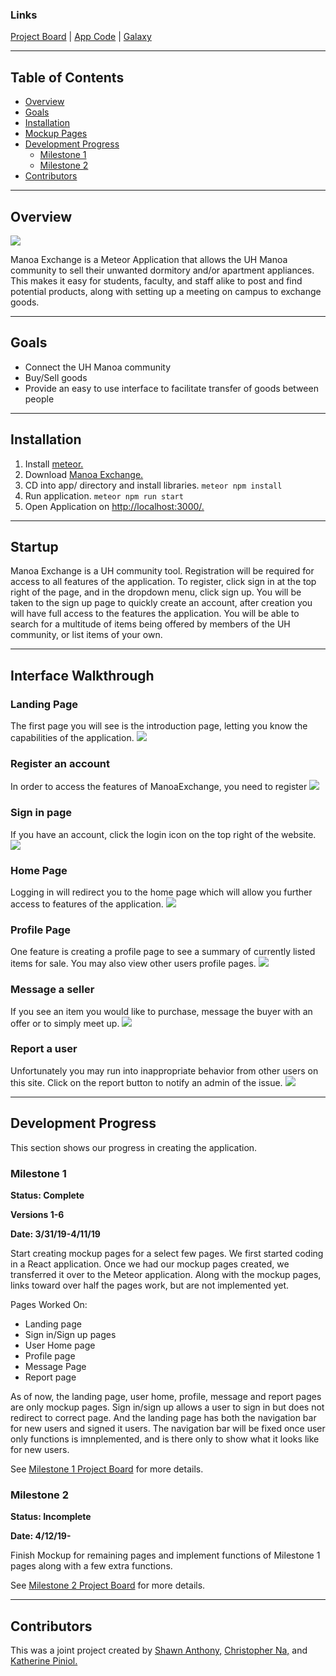 ### Links 

[Project Board](https://github.com/manoaexchange/manoaexchange/projects) | [App Code](https://github.com/manoaexchange/manoaexchange) | [Galaxy](http://manoaexchange.meteorapp.com/#/) 

---

## Table of Contents
* [Overview](#overview)
* [Goals](#goals)
* [Installation](#installation)
* [Mockup Pages](#mockup-pages)
* [Development Progress](#development-progress)
  * [Milestone 1](#milestone-1)
  * [Milestone 2](#milestone-2)
* [Contributors](#contributors)

---

## Overview
<img src="images/home.PNG">

Manoa Exchange is a Meteor Application that allows the UH Manoa community to sell their unwanted dormitory and/or apartment appliances. This makes it easy for students, faculty, and staff alike to post and find potential products, along with setting up a meeting on campus to exchange goods. 

---

## Goals 

* Connect the UH Manoa community 
* Buy/Sell goods
* Provide an easy to use interface to facilitate transfer of goods between people

---

## Installation 

1. Install [meteor.](https://www.meteor.com/install)
2. Download [Manoa Exchange.](https://github.com/manoaexchange/manoaexchange)
3. CD into app/ directory and install libraries.
`meteor npm install`
4. Run application.
`meteor npm run start`
5. Open Application on [http://localhost:3000/.](http://localhost:3000/)

---

## Startup

Manoa Exchange is a UH community tool.  Registration will be required for access to all features of the application.  To register, click sign in at the top right of the page, and in the dropdown menu, click sign up.  You will be taken to the sign up page to quickly create an account, after creation you will have full access to the features the application.  You will be able to search for a multitude of items being offered by members of the UH community, or list items of your own.

---

## Interface Walkthrough 

### Landing Page
The first page you will see is the introduction page, letting you know the capabilities of the application.
<img src="images/landing.PNG">

### Register an account 
In order to access the features of ManoaExchange, you need to register
<img src="images/signup.PNG">

### Sign in page
If you have an account, click the login icon on the top right of the website.
<img src="images/signin.PNG">

### Home Page
Logging in will redirect you to the home page which will allow you further access to features of the application.
<img src="images/home.PNG">

### Profile Page
One feature is creating a profile page to see a summary of currently listed items for sale. You may also view other users profile pages.
<img src="images/profile.PNG">

### Message a seller
If you see an item you would like to purchase, message the buyer with an offer or to simply meet up.
<img src="images/message.PNG">

### Report a user
Unfortunately you may run into inappropriate behavior from other users on this site. Click on the report button to notify an admin of the issue.
<img src="images/report.PNG">

---

## Development Progress

This section shows our progress in creating the application. 

### Milestone 1

**Status: Complete**

**Versions 1-6**

**Date: 3/31/19-4/11/19**

Start creating mockup pages for a select few pages. We first started coding in a React application. Once we had our mockup pages created, we transferred it over to the Meteor application. Along with the mockup pages, links toward over half the pages work, but are not implemented yet. 

Pages Worked On:
* Landing page
* Sign in/Sign up pages
* User Home page
* Profile page
* Message Page
* Report page

As of now, the landing page, user home, profile, message and report pages are only mockup pages. Sign in/sign up allows a user to sign in but does not redirect to correct page. And the landing page has both the navigation bar for new users and signed it users. The navigation bar will be fixed once user only functions is imnplemented, and is there only to show what it looks like for new users. 

See [Milestone 1 Project Board](https://github.com/manoaexchange/manoaexchange/projects/1) for more details.

### Milestone 2

**Status: Incomplete**

**Date: 4/12/19-**

Finish Mockup for remaining pages and implement functions of Milestone 1 pages along with a few extra functions. 

See [Milestone 2 Project Board](https://github.com/manoaexchange/manoaexchange/projects/2) for more details.

---

## Contributors

This was a joint project created by [Shawn Anthony,](https://shawn-anthony.github.io/ "Shawn Anthony") [Christopher Na,](https://chrisn3.github.io/ "Christopher Na") and [Katherine Piniol.](https://piniolk.github.io/ "Katherine Piniol")
